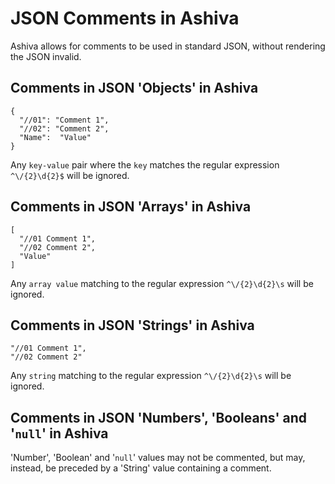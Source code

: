 # JSON Comments in Ashiva
Ashiva allows for comments to be used in standard JSON, without rendering the JSON invalid.

## Comments in JSON 'Objects' in Ashiva

```
{
  "//01": "Comment 1",
  "//02": "Comment 2",
  "Name":  "Value"
}
```
Any `key-value` pair where the `key` matches the regular expression `^\/{2}\d{2}$` will be ignored.


## Comments in JSON 'Arrays' in Ashiva

```
[
  "//01 Comment 1",
  "//02 Comment 2",
  "Value"
]
```

Any `array value` matching to the regular expression `^\/{2}\d{2}\s` will be ignored.


## Comments in JSON 'Strings' in Ashiva

```
"//01 Comment 1",
"//02 Comment 2"
```

Any `string` matching to the regular expression `^\/{2}\d{2}\s` will be ignored.


## Comments in JSON 'Numbers', 'Booleans' and '`null`' in Ashiva

'Number', 'Boolean' and '`null`' values may not be commented, but may, instead, be preceded by a 'String' value containing a comment.
